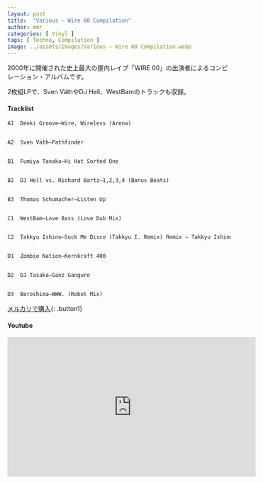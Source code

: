```yaml
---
layout: post
title:  "Various – Wire 00 Compilation"
author: mmr
categories: [ Vinyl ]
tags: [ Techno, Compilation ]
image: ../assets/images/Various – Wire 00 Compilation.webp
---
```


2000年に開催された史上最大の屋内レイブ「WIRE 00」の出演者によるコンピレーション・アルバムです。

2枚組LPで、Sven VäthやDJ Hell、WestBamのトラックも収録。

#### Tracklist
```md
A1  Denki Groove–Wire, Wireless (Arena)


A2  Sven Väth–Pathfinder


B1  Fumiya Tanaka–Hi Hat Sorted One


B2  DJ Hell vs. Richard Bartz–1,2,3,4 (Bonus Beats)


B3  Thomas Schumacher–Listen Up


C1  WestBam–Love Bass (Love Dub Mix)


C2  Takkyu Ishino–Suck Me Disco (Takkyu I. Remix) Remix – Takkyu Ishino


D1  Zombie Nation–Kernkraft 400


D2  DJ Tasaka–Ganz Ganguro


D3  Beroshima–WWW. (Robot Mix)
```

[メルカリで購入](https://jp.mercari.com/item/m45913963651?afid=6142608987){: .button1}

#### Youtube
<iframe width="560" height="315" src="https://www.youtube.com/embed/4KiXRG3h9Po?si=xMQtVWN-5L4-sbAx" title="YouTube video player" frameborder="0" allow="accelerometer; autoplay; clipboard-write; encrypted-media; gyroscope; picture-in-picture; web-share" referrerpolicy="strict-origin-when-cross-origin" allowfullscreen></iframe>